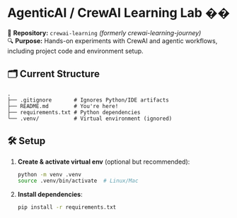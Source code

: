 # AgenticAI / CrewAI Learning Lab ��  

📂 **Repository:** `crewai-learning` *(formerly crewai-learning-journey)*  
🔍 **Purpose:** Hands-on experiments with CrewAI and agentic workflows, including project code and environment setup.

## 🗂 Current Structure
```
.
├── .gitignore       # Ignores Python/IDE artifacts
├── README.md        # You're here!
├── requirements.txt # Python dependencies
└── .venv/           # Virtual environment (ignored)
```

## 🛠️ Setup  
1. **Create & activate virtual env** (optional but recommended):
   ```bash
   python -m venv .venv
   source .venv/bin/activate  # Linux/Mac
   ```
2. **Install dependencies**:
   ```bash
   pip install -r requirements.txt
   ```


